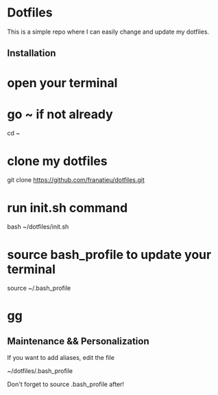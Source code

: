 # Dotfiles

This is a simple repo where I can easily change and update my dotfiles.

## Installation

  # open your terminal

  # go ~ if not already
  cd ~

  # clone my dotfiles
  git clone https://github.com/franatieu/dotfiles.git

  # run init.sh command
  bash ~/dotfiles/init.sh

  # source bash_profile to update your terminal
  source ~/.bash_profile

  # gg

## Maintenance && Personalization

If you want to add aliases, edit the file

  ~/dotfiles/.bash_profile

Don't forget to source .bash_profile after!
